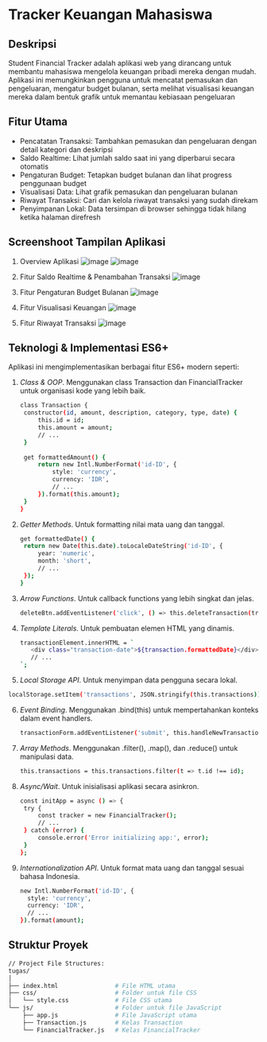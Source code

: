 # Tracker Keuangan Mahasiswa

## Deskripsi
Student Financial Tracker adalah aplikasi web yang dirancang untuk membantu mahasiswa 
mengelola keuangan pribadi mereka dengan mudah. Aplikasi ini memungkinkan pengguna untuk mencatat pemasukan dan 
pengeluaran, mengatur budget bulanan, serta melihat visualisasi keuangan mereka dalam bentuk grafik untuk memantau 
kebiasaan pengeluaran

## Fitur Utama
- Pencatatan Transaksi: Tambahkan pemasukan dan pengeluaran dengan detail kategori dan deskripsi
- Saldo Realtime: Lihat jumlah saldo saat ini yang diperbarui secara otomatis
- Pengaturan Budget: Tetapkan budget bulanan dan lihat progress penggunaan budget
- Visualisasi Data: Lihat grafik pemasukan dan pengeluaran bulanan
- Riwayat Transaksi: Cari dan kelola riwayat transaksi yang sudah direkam
- Penyimpanan Lokal: Data tersimpan di browser sehingga tidak hilang ketika halaman direfresh

## Screenshoot Tampilan Aplikasi
1. Overview Aplikasi
![image](https://github.com/user-attachments/assets/994cb68e-be6b-4672-9247-fe531e642002)
![image](https://github.com/user-attachments/assets/b60d80a1-9bed-43c9-8b2d-ab04cb01bc91)

2. Fitur Saldo Realtime & Penambahan Transaksi
![image](https://github.com/user-attachments/assets/cb7624fb-d64d-47d1-be53-44475ef74ad7)

3. Fitur Pengaturan Budget Bulanan
![image](https://github.com/user-attachments/assets/d3b6f8dc-8bcc-4cdb-bf9e-c0e703fc48a6)

4. Fitur Visualisasi Keuangan
![image](https://github.com/user-attachments/assets/6cb9e003-ce1d-49c3-a12e-11468f7858ff)

5. Fitur Riwayat Transaksi
![image](https://github.com/user-attachments/assets/43c6310f-22f5-430d-bf37-4952f05fa8d2)
  

## Teknologi & Implementasi ES6+
Aplikasi ini mengimplementasikan berbagai fitur ES6+ modern seperti:
1. *Class & OOP*. Menggunakan class Transaction dan FinancialTracker untuk organisasi kode yang lebih baik.
   ```sh
   class Transaction {
    constructor(id, amount, description, category, type, date) {
        this.id = id;
        this.amount = amount;
        // ...
    }
    
    get formattedAmount() {
        return new Intl.NumberFormat('id-ID', { 
            style: 'currency', 
            currency: 'IDR',
            // ...
        }).format(this.amount);
    }
   }
   ```
2. *Getter Methods*. Untuk formatting nilai mata uang dan tanggal.
   ```sh
   get formattedDate() {
    return new Date(this.date).toLocaleDateString('id-ID', {
        year: 'numeric',
        month: 'short',
        // ...
    });
   }
   ```
3. *Arrow Functions*. Untuk callback functions yang lebih singkat dan jelas.
   ```sh
   deleteBtn.addEventListener('click', () => this.deleteTransaction(transaction.id));
   ```
4. *Template Literals*. Untuk pembuatan elemen HTML yang dinamis.
   ```sh
   transactionElement.innerHTML = `
      <div class="transaction-date">${transaction.formattedDate}</div>
      // ...
   `;
   ```
5.  *Local Storage API*. Untuk menyimpan data pengguna secara lokal.
   ```sh
   localStorage.setItem('transactions', JSON.stringify(this.transactions));
   ```   
6. *Event Binding*. Menggunakan .bind(this) untuk mempertahankan konteks dalam event handlers.
   ```sh
   transactionForm.addEventListener('submit', this.handleNewTransaction.bind(this));
   ```
7. *Array Methods*. Menggunakan .filter(), .map(), dan .reduce() untuk manipulasi data.
   ```sh
   this.transactions = this.transactions.filter(t => t.id !== id);
   ```
8. *Async/Wait*. Untuk inisialisasi aplikasi secara asinkron.
   ```sh
   const initApp = async () => {
    try {
        const tracker = new FinancialTracker();
        // ...
    } catch (error) {
        console.error('Error initializing app:', error);
    }
   };
   ```
9. *Internationalization API*. Untuk format mata uang dan tanggal sesuai bahasa Indonesia.
    ```sh
    new Intl.NumberFormat('id-ID', { 
      style: 'currency', 
      currency: 'IDR',
      // ...
    }).format(amount);
    ``` 

## Struktur Proyek
```sh
// Project File Structures:
tugas/
│
├── index.html                # File HTML utama
├── css/                      # Folder untuk file CSS
│   └── style.css             # File CSS utama
└── js/                       # Folder untuk file JavaScript
    ├── app.js                # File JavaScript utama
    ├── Transaction.js        # Kelas Transaction
    └── FinancialTracker.js   # Kelas FinancialTracker
```
